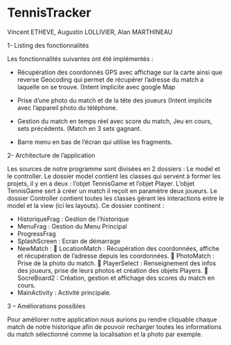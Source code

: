 # TennisTracker

Vincent ETHEVE, Augustin LOLLIVIER, Alan MARTHINEAU

1-	Listing des fonctionnalités

Les fonctionnalités suivantes ont été implémentés :
-	Récupération des coordonnés GPS avec affichage sur la carte ainsi que reverse Geocoding qui permet de récupérer l’adresse du match a laquelle on se trouve. (Intent implicite avec google Map 

-	Prise d’une photo du match et de la tête des joueurs (Intent implicite avec l’appareil photo du téléphone.

-	Gestion du match en temps réel avec score du match, Jeu en cours, sets précédents. (Match en 3 sets gagnant.

-	Barre menu en bas de l’écran qui utilise les fragments.

2-	Architecture de l’application 

Les sources de notre programme sont divisées en 2 dossiers : Le model et le controller.
Le dossier model contient les classes qui servent à former les projets, il y en a deux : l’objet TennisGame et l’objet Player. L’objet TennisGame sert à créer un match il reçoit en paramètre deux joueurs.
Le dossier Controller contient toutes les classes gérant les interactions entre le model et la view (ici les layouts). Ce dossier continent :
-	HistoriqueFrag : Gestion de l’historique
-	MenuFrag : Gestion du Menu Principal
-	ProgressFrag
-	SplashScreen : Ecran de démarrage
-	NewMatch : 
	LocationMatch : Récupération des coordonnées, affiche et récupération de l’adresse depuis les coordonnées.
	PhotoMatch : Prise de la photo du match.
	PlayerSelect : Renseignement des infos des joueurs, prise de leurs photos et création des objets Players.
	SocreBoard2 : Création, gestion et affichage des scores du match en cours.
-	MainActivity : Activité principale.

3 – Améliorations possibles

Pour améliorer notre application nous aurions pu rendre cliquable chaque match de notre historique afin de pouvoir recharger toutes les informations du match sélectionné comme la localisation et la photo par exemple. 


